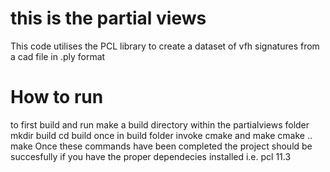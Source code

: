 # this is the partial views
This code utilises the PCL library to create a dataset of vfh signatures from a cad file in .ply format

# How to run 
to first build and run make a build directory within the partialviews folder
mkdir build
cd build
once in build folder invoke cmake and make 
cmake ..
make
Once these commands have been completed the project should be succesfully if you have the proper dependecies installed i.e. pcl 11.3


